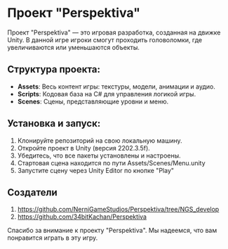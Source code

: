 # Проект "Perspektiva"

Проект "Perspektiva" — это игровая разработка, созданная на движке Unity. В данной игре игроки смогут проходить головоломки, где увеличиваются или уменьшаются объекты.

## Структура проекта:
- **Assets**: Весь контент игры: текстуры, модели, анимации и аудио.
- **Scripts**: Кодовая база на C# для управления логикой игры.
- **Scenes**: Сцены, представляющие уровни и меню.

## Установка и запуск:
1. Клонируйте репозиторий на свою локальную машину.
2. Откройте проект в Unity (версия 2202.3.5f).
3. Убедитесь, что все пакеты установлены и настроены.
4. Стартовая сцена находится по пути Assets/Scenes/Menu.unity
5. Запустите сцену через Unity Editor по кнопке "Play"
   
## Создатели 
1. https://github.com/NerniGameStudios/Perspektiva/tree/NGS_develop
2. https://github.com/34bitKachan/Perspektiva

Спасибо за внимание к проекту "Perspektiva". Мы надеемся, что вам понравится играть в эту игру.